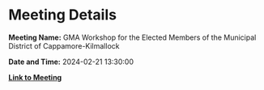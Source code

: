 # Meeting Details

**Meeting Name:** GMA Workshop for the Elected Members of the Municipal District of Cappamore-Kilmallock

**Date and Time:** 2024-02-21 13:30:00

**[Link to Meeting](https://www.limerick.ie/council/whats-on/gma-workshop-for-the-elected-members-of-the-municipal-district-of-cappamore)**

